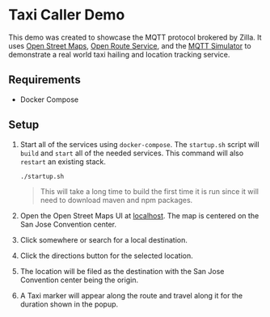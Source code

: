 # Taxi Caller Demo

This demo was created to showcase the MQTT protocol brokered by Zilla. It uses [Open Street Maps](https://www.openstreetmap.org/), [Open Route Service](https://openrouteservice.org/), and the [MQTT Simulator](https://github.com/DamascenoRafael/mqtt-simulator) to demonstrate a real world taxi hailing and location tracking service.

## Requirements

- Docker Compose

## Setup

1. Start all of the services using `docker-compose`. The `startup.sh` script will `build` and `start` all of the needed services. This command will also `restart` an existing stack.

    ```bash
    ./startup.sh
    ```

    > This will take a long time to build the first time it is run since it will need to download maven and npm packages.

1. Open the Open Street Maps UI at [localhost](http://localhost/). The map is centered on the San Jose Convention center.
1. Click somewhere or search for a local destination.
1. Click the directions button for the selected location.
1. The location will be filed as the destination with the San Jose Convention center being the origin.
1. A Taxi marker will appear along the route and travel along it for the duration shown in the popup.
